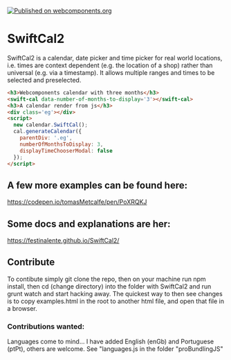 [![Published on webcomponents.org](https://img.shields.io/badge/webcomponents.org-published-blue.svg)](https://www.webcomponents.org/element/tomasMetcalfe/swiftcal2)
# SwiftCal2
SwiftCal2 is a calendar, date picker and time picker for real world locations, i.e. times are context dependent (e.g. the location of a shop) rather than universal (e.g. via a timestamp). It allows multiple ranges and times to be selected and preselected.

<!--
```
<custom-element-demo>
  <template>
    <script defer src="https://cdn.jsdelivr.net/gh/festinalente/SwiftCal2/clientSideJS/calendar.js"></script>
  </template>
</custom-element-demo>
```
-->
```html
<h3>Webcomponents calendar with three months</h3>
<swift-cal data-number-of-months-to-display='3'></swift-cal>
<h3>A calendar render from js</h3>
<div class='eg'></div>
<script>
  new calendar.SwiftCal();
  cal.generateCalendar({ 
    parentDiv: '.eg', 
    numberOfMonthsToDisplay: 3,
    displayTimeChooserModal: false
  });
</script>
```
## A few more examples can be found here: 
https://codepen.io/tomasMetcalfe/pen/PoXRQKJ

## Some docs and explanations are her: 
https://festinalente.github.io/SwiftCal2/

## Contribute
To contibute simply git clone the repo, then on your machine run npm install, then cd (change directory) into the folder with SwiftCal2 and run grunt watch and start hacking away. The quickest way to then see changes is to copy examples.html in the root to another html file, and open that file in a browser. 
### Contributions wanted: 
Languages come to mind... I have added English (enGb) and Portuguese (ptPt), others are welcome. See
"languages.js in the folder "proBundlingJS"



